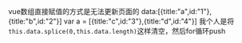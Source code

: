 vue数组直接赋值的方式是无法更新页面的
data:[{title:"a",id:"1"},{title:"b",id:"2"}]
var a = [{title:"c",id:"3"},{title:"d",id:"4"}]
我个人是将`this.data.splice(0,this.data.length)`这样清空，然后for循环push